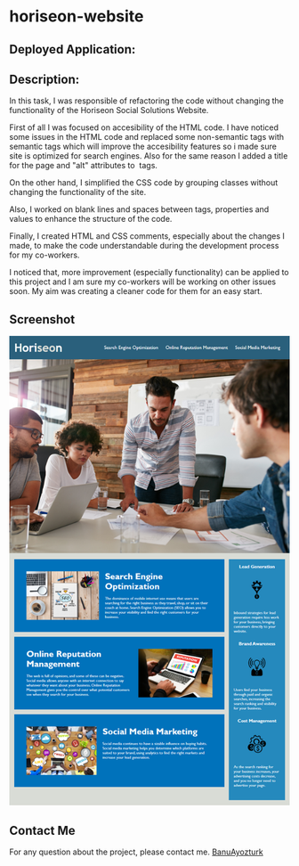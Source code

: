 # horiseon-website

## Deployed Application: 

## Description: 
In this task,  I was responsible of refactoring the code without changing the functionality of the Horiseon Social Solutions Website.

First of all I was focused on accesibility of the HTML code. I have noticed some  issues in the HTML code and replaced some non-semantic tags with semantic tags which will improve the accesibility features so i made sure site is optimized for search engines. Also for the same reason I added a title for the page and "alt" attributes to <img> tags.

On the other hand,  I simplified the CSS  code by grouping classes  without changing the functionality of the  site. 

Also, I worked on blank lines and spaces between tags, properties and values to enhance the structure of the code.

Finally, I created HTML and CSS comments, especially about the changes I made, to make the code  understandable during the development process for my co-workers.

I noticed that, more improvement (especially functionality) can be applied to this project  and I am sure my co-workers will be working on other issues soon. My aim was creating a cleaner code for them for an easy start. 


## Screenshot
![The Horiseon webpage includes a navigation bar, a header image, and cards with text and images at the bottom of the page.](./Develop/assets/images/01-html-css-git-homework-demo.png)


## Contact Me
For any question about the project, please contact me.
[BanuAyozturk](mailto:bnyksl@gmail.com)

